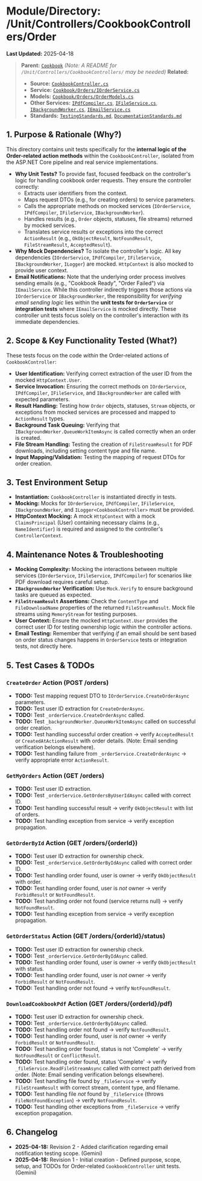 # Module/Directory: /Unit/Controllers/CookbookControllers/Order

**Last Updated:** 2025-04-18

> **Parent:** [`Cookbook`](../README.md)
> *(Note: A README for `/Unit/Controllers/CookbookControllers/` may be needed)*
> **Related:**
> * **Source:** [`CookbookController.cs`](../../../../../api-server/Controllers/CookbookController.cs)
> * **Service:** [`Cookbook/Orders/IOrderService.cs`](../../../../../api-server/Cookbook/Orders/IOrderService.cs)
> * **Models:** [`Cookbook/Orders/OrderModels.cs`](../../../../../api-server/Cookbook/Orders/OrderModels.cs)
> * **Other Services:** [`IPdfCompiler.cs`](../../../../../api-server/Services/PdfGeneration/IPdfCompiler.cs), [`IFileService.cs`](../../../../../api-server/Services/FileSystem/IFileService.cs), [`IBackgroundWorker.cs`](../../../../../api-server/Services/BackgroundTasks/IBackgroundWorker.cs), [`IEmailService.cs`](../../../../../api-server/Services/Email/IEmailService.cs)
> * **Standards:** [`TestingStandards.md`](../../../../../Docs/Standards/TestingStandards.md), [`DocumentationStandards.md`](../../../../../Docs/Development/DocumentationStandards.md)

## 1. Purpose & Rationale (Why?)

This directory contains unit tests specifically for the **internal logic of the Order-related action methods** within the `CookbookController`, isolated from the ASP.NET Core pipeline and real service implementations.

* **Why Unit Tests?** To provide fast, focused feedback on the controller's logic for handling cookbook order requests. They ensure the controller correctly:
    * Extracts user identifiers from the context.
    * Maps request DTOs (e.g., for creating orders) to service parameters.
    * Calls the appropriate methods on mocked services (`IOrderService`, `IPdfCompiler`, `IFileService`, `IBackgroundWorker`).
    * Handles results (e.g., `Order` objects, statuses, file streams) returned by mocked services.
    * Translates service results or exceptions into the correct `ActionResult` (e.g., `OkObjectResult`, `NotFoundResult`, `FileStreamResult`, `AcceptedResult`).
* **Why Mock Dependencies?** To isolate the controller's logic. All key dependencies (`IOrderService`, `IPdfCompiler`, `IFileService`, `IBackgroundWorker`, `ILogger`) are mocked. `HttpContext` is also mocked to provide user context.
* **Email Notifications:** Note that the underlying order process involves sending emails (e.g., "Cookbook Ready", "Order Failed") via `IEmailService`. While this controller indirectly triggers those actions via `IOrderService` or `IBackgroundWorker`, the responsibility for *verifying email sending logic* lies within the **unit tests for `OrderService`** or **integration tests** where `IEmailService` is mocked directly. These controller unit tests focus solely on the controller's interaction with its immediate dependencies.

## 2. Scope & Key Functionality Tested (What?)

These tests focus on the code *within* the Order-related actions of `CookbookController`:

* **User Identification:** Verifying correct extraction of the user ID from the mocked `HttpContext.User`.
* **Service Invocation:** Ensuring the correct methods on `IOrderService`, `IPdfCompiler`, `IFileService`, and `IBackgroundWorker` are called with expected parameters.
* **Result Handling:** Testing how `Order` objects, statuses, `Stream` objects, or exceptions from mocked services are processed and mapped to `ActionResult` types.
* **Background Task Queuing:** Verifying that `IBackgroundWorker.QueueWorkItemAsync` is called correctly when an order is created.
* **File Stream Handling:** Testing the creation of `FileStreamResult` for PDF downloads, including setting content type and file name.
* **Input Mapping/Validation:** Testing the mapping of request DTOs for order creation.

## 3. Test Environment Setup

* **Instantiation:** `CookbookController` is instantiated directly in tests.
* **Mocking:** Mocks for `IOrderService`, `IPdfCompiler`, `IFileService`, `IBackgroundWorker`, and `ILogger<CookbookController>` must be provided.
* **HttpContext Mocking:** A mock `HttpContext` with a mock `ClaimsPrincipal` (User) containing necessary claims (e.g., `NameIdentifier`) is required and assigned to the controller's `ControllerContext`.

## 4. Maintenance Notes & Troubleshooting

* **Mocking Complexity:** Mocking the interactions between multiple services (`IOrderService`, `IFileService`, `IPdfCompiler`) for scenarios like PDF download requires careful setup.
* **`IBackgroundWorker` Verification:** Use `Mock.Verify` to ensure background tasks are queued as expected.
* **`FileStreamResult` Assertions:** Check the `ContentType` and `FileDownloadName` properties of the returned `FileStreamResult`. Mock file streams using `MemoryStream` for testing purposes.
* **User Context:** Ensure the mocked `HttpContext.User` provides the correct user ID for testing ownership logic within the controller actions.
* **Email Testing:** Remember that verifying *if* an email should be sent based on order status changes happens in `OrderService` tests or integration tests, not directly here.

## 5. Test Cases & TODOs

### `CreateOrder` Action (POST /orders)
* **TODO:** Test mapping request DTO to `IOrderService.CreateOrderAsync` parameters.
* **TODO:** Test user ID extraction for `CreateOrderAsync`.
* **TODO:** Test `_orderService.CreateOrderAsync` called.
* **TODO:** Test `_backgroundWorker.QueueWorkItemAsync` called on successful order creation.
* **TODO:** Test handling successful order creation -> verify `AcceptedResult` or `CreatedAtActionResult` with order details. (Note: Email sending verification belongs elsewhere).
* **TODO:** Test handling failure from `_orderService.CreateOrderAsync` -> verify appropriate error `ActionResult`.

### `GetMyOrders` Action (GET /orders)
* **TODO:** Test user ID extraction.
* **TODO:** Test `_orderService.GetOrdersByUserIdAsync` called with correct ID.
* **TODO:** Test handling successful result -> verify `OkObjectResult` with list of orders.
* **TODO:** Test handling exception from service -> verify exception propagation.

### `GetOrderById` Action (GET /orders/{orderId})
* **TODO:** Test user ID extraction for ownership check.
* **TODO:** Test `_orderService.GetOrderByIdAsync` called with correct order ID.
* **TODO:** Test handling order found, user is owner -> verify `OkObjectResult` with order.
* **TODO:** Test handling order found, user is *not* owner -> verify `ForbidResult` or `NotFoundResult`.
* **TODO:** Test handling order not found (service returns null) -> verify `NotFoundResult`.
* **TODO:** Test handling exception from service -> verify exception propagation.

### `GetOrderStatus` Action (GET /orders/{orderId}/status)
* **TODO:** Test user ID extraction for ownership check.
* **TODO:** Test `_orderService.GetOrderByIdAsync` called.
* **TODO:** Test handling order found, user is owner -> verify `OkObjectResult` with status.
* **TODO:** Test handling order found, user is *not* owner -> verify `ForbidResult` or `NotFoundResult`.
* **TODO:** Test handling order not found -> verify `NotFoundResult`.

### `DownloadCookbookPdf` Action (GET /orders/{orderId}/pdf)
* **TODO:** Test user ID extraction for ownership check.
* **TODO:** Test `_orderService.GetOrderByIdAsync` called.
* **TODO:** Test handling order not found -> verify `NotFoundResult`.
* **TODO:** Test handling order found, user is *not* owner -> verify `ForbidResult` or `NotFoundResult`.
* **TODO:** Test handling order found, status is not 'Complete' -> verify `NotFoundResult` or `ConflictResult`.
* **TODO:** Test handling order found, status 'Complete' -> verify `_fileService.ReadFileStreamAsync` called with correct path derived from order. (Note: Email sending verification belongs elsewhere).
* **TODO:** Test handling file found by `_fileService` -> verify `FileStreamResult` with correct stream, content type, and filename.
* **TODO:** Test handling file *not* found by `_fileService` (throws `FileNotFoundException`) -> verify `NotFoundResult`.
* **TODO:** Test handling other exceptions from `_fileService` -> verify exception propagation.

## 6. Changelog

* **2025-04-18:** Revision 2 - Added clarification regarding email notification testing scope. (Gemini)
* **2025-04-18:** Revision 1 - Initial creation - Defined purpose, scope, setup, and TODOs for Order-related `CookbookController` unit tests. (Gemini)

